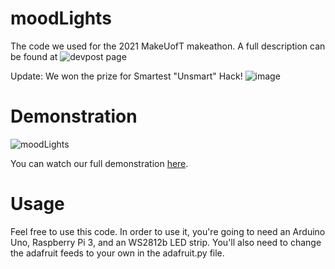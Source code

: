 # moodLights
The code we used for the 2021 MakeUofT makeathon. A full description can be found at ![devpost page](https://devpost.com/software/mood-lights)

Update: We won the prize for Smartest "Unsmart" Hack!
![image](https://user-images.githubusercontent.com/15898988/109407311-dd77f100-794d-11eb-93db-0c88abfe31d4.png)

# Demonstration
![moodLights](https://github.com/MrBoogle/moodLights/blob/main/moodLights.gif)

You can watch our full demonstration [here](https://youtu.be/MuVjlvfe61I).
# Usage
Feel free to use this code. In order to use it, you're going to need an Arduino Uno, Raspberry Pi 3, and an WS2812b LED strip. You'll also need to change the adafruit feeds to your own in the adafruit.py file.
